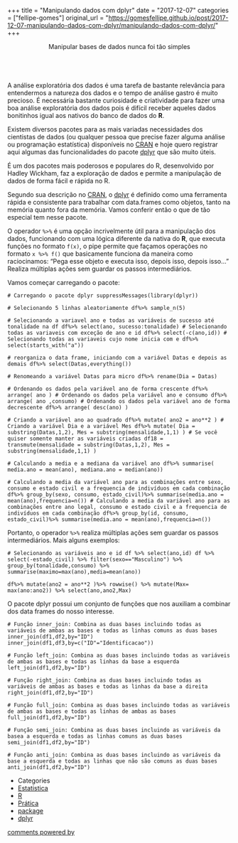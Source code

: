 +++
title = "Manipulando dados com dplyr"
date = "2017-12-07"
categories = ["fellipe-gomes"]
original_url = "https://gomesfellipe.github.io/post/2017-12-07-manipulando-dados-com-dplyr/manipulando-dados-com-dplyr/"
+++

<p id="main">
<article class="post">
<header>
<p>
Manipular bases de dados nunca foi tão simples
</p>

</header>
<a href="https://gomesfellipe.github.io/post/2017-12-07-manipulando-dados-com-dplyr/manipulando-dados-com-dplyr/" class="image featured">
<img src="https://gomesfellipe.github.io/img/2017/12/dplyr.png" alt="">
</a>
<p>
A análise exploratória dos dados é uma tarefa de bastante relevância
para entendermos a natureza dos dados e o tempo de análise gastro é
muito precioso. É necessária bastante curiosidade e criatividade para
fazer uma boa análise exploratória dos dados pois é difícil receber
aqueles dados bonitinhos igual aos nativos do banco de dados do
<strong>R</strong>.
</p>
<p>
Existem diversos pacotes para as mais variadas necessidades dos
cientistas de dados (ou qualquer pessoa que precise fazer alguma análise
ou programação estatística) disponíveis no
<a href="https://cran.r-project.org/">CRAN</a> e hoje quero registrar
aqui algumas das funcionalidades do pacote
<a href="https://cran.r-project.org/package=dplyr">dplyr</a> que são
muito úteis.
</p>
<p>
É um dos pacotes mais poderosos e populares do R, desenvolvido por
Hadley Wickham, faz a exploração de dados e permite a manipulação de
dados de forma fácil e rápida no R.
</p>
<p>
Segundo sua descrição no <a href="https://cran.r-project.org/">CRAN</a>,
o <a href="https://cran.r-project.org/package=dplyr">dplyr</a> é
definido como uma ferramenta rápida e consistente para trabalhar com
data.frames como objetos, tanto na memória quanto fora da memória. Vamos
conferir então o que de tão especial tem nesse pacote.
</p>
<p>
O operador <code>%&gt;%</code> é uma opção incrivelmente útil para a
manipulação dos dados, funcionando com uma lógica diferente da nativa do
<strong>R</strong>, que executa funções no formato <code>f(x)</code>, o
pipe permite que façamos operações no formato <code>x %&gt;% f()</code>
que basicamente funciona da maneira como raciocinamos: “Pega esse objeto
e executa isso, depois isso, depois isso…” Realiza múltiplas ações sem
guardar os passos intermediários.
</p>
<p>
Vamos começar carregando o pacote:
</p>
<pre class="r"><code># Carregando o pacote dplyr suppressMessages(library(dplyr))</code></pre>

<pre class="r"><code># Selecionando 5 linhas aleatoriamente df%&gt;% sample_n(5)</code></pre>

<pre class="r"><code># Selecionando a variavel ano e todas as vari&#xE1;veis de sucesso at&#xE9; tonalidade na df df%&gt;% select(ano, sucesso:tonalidade) # Selecionando todas as variaveis com exce&#xE7;&#xE3;o de ano e id df%&gt;% select(-c(ano,id)) # Selecionando todas as variaveis cujo nome inicia com e df%&gt;% select(starts_with(&quot;a&quot;))</code></pre>

<pre class="r"><code># reorganiza o data frame, iniciando com a vari&#xE1;vel Datas e depois as demais df%&gt;% select(Datas,everything())</code></pre>

<pre class="r"><code># Renomeando a vari&#xE1;vel Datas para micro df%&gt;% rename(Dia = Datas)</code></pre>

<pre class="r"><code># Ordenando os dados pela vari&#xE1;vel ano de forma crescente df%&gt;% arrange( ano ) # Ordenando os dados pela vari&#xE1;vel ano e consumo df%&gt;% arrange( ano ,consumo) # Ordenando os dados pela vari&#xE1;vel ano de forma decrescente df%&gt;% arrange( desc(ano) )</code></pre>

<pre class="r"><code># Criando a vari&#xE1;vel ano ao quadrado df%&gt;% mutate( ano2 = ano**2 ) # Criando a vari&#xE1;vel Dia e a vari&#xE1;vel Mes df%&gt;% mutate( Dia = substring(Datas,1,2), Mes = substring(mensalidade,1,1) ) # Se voc&#xEA; quiser somente manter as vari&#xE1;veis criadas df18 = transmute(mensalidade = substring(Datas,1,2), Mes = substring(mensalidade,1,1) )</code></pre>

<pre class="r"><code># Calculando a media e a mediana da vari&#xE1;vel ano df%&gt;% summarise( media.ano = mean(ano), mediana.ano = median(ano))</code></pre>

<pre class="r"><code># Calculando a media da vari&#xE1;vel ano para as combina&#xE7;&#xF5;es entre sexo, consumo e estado civil e a frequencia de indiv&#xED;duos em cada combina&#xE7;&#xE3;o df%&gt;% group_by(sexo, consumo, estado_civil)%&gt;% summarise(media.ano = mean(ano),frequencia=n()) # Calculando a media da vari&#xE1;vel ano para as combina&#xE7;&#xF5;es entre ano legal, consumo e estado civil e a frequencia de indiv&#xED;duos em cada combina&#xE7;&#xE3;o df%&gt;% group_by(id, consumo, estado_civil)%&gt;% summarise(media.ano = mean(ano),frequencia=n())</code></pre>

<p>
Portanto, o operador <code>%&gt;%</code> realiza múltiplas ações sem
guardar os passos intermediários. Mais alguns exemplos:
</p>
<pre class="r"><code># Selecionando as vari&#xE1;veis ano e id df %&gt;% select(ano,id) df %&gt;% select(-estado_civil) %&gt;% filter(sexo==&quot;Masculino&quot;) %&gt;% group_by(tonalidade,consumo) %&gt;% summarise(maximo=max(ano),media=mean(ano))</code></pre>

<pre class="r"><code>df%&gt;% mutate(ano2 = ano**2 )%&gt;% rowwise() %&gt;% mutate(Max= max(ano:ano2)) %&gt;% select(ano,ano2,Max)</code></pre>

<p>
O pacote dplyr possui um conjunto de funções que nos auxiliam a combinar
dos data frames do nosso interesse.
</p>
<pre class="r"><code># Fun&#xE7;&#xE3;o inner_join: Combina as duas bases incluindo todas as vari&#xE1;veis de ambas as bases e todas as linhas comuns as duas bases inner_join(df1,df2,by=&quot;ID&quot;) inner_join(df1,df3,by=c(&quot;ID&quot;=&quot;Identificacao&quot;))</code></pre>

<pre class="r"><code># Fun&#xE7;&#xE3;o left_join: Combina as duas bases incluindo todas as vari&#xE1;veis de ambas as bases e todas as linhas da base a esquerda left_join(df1,df2,by=&quot;ID&quot;)</code></pre>

<pre class="r"><code># Fun&#xE7;&#xE3;o right_join: Combina as duas bases incluindo todas as vari&#xE1;veis de ambas as bases e todas as linhas da base a direita right_join(df1,df2,by=&quot;ID&quot;)</code></pre>

<pre class="r"><code># Fun&#xE7;&#xE3;o full_join: Combina as duas bases incluindo todas as vari&#xE1;veis de ambas as bases e todas as linhas de ambas as bases full_join(df1,df2,by=&quot;ID&quot;)</code></pre>

<pre class="r"><code># Fun&#xE7;&#xE3;o semi_join: Combina as duas bases incluindo as vari&#xE1;veis da basea a esquerda e todas as linhas comuns as duas bases semi_join(df1,df2,by=&quot;ID&quot;)</code></pre>

<pre class="r"><code># Fun&#xE7;&#xE3;o anti_join: Combina as duas bases incluindo as vari&#xE1;veis da base a esquerda e todas as linhas que n&#xE3;o s&#xE3;o comuns as duas bases anti_join(df1,df2,by=&quot;ID&quot;)</code></pre>

<footer>
<ul class="stats">
<li>
Categories
</li>
<li>
<a href="https://gomesfellipe.github.io/categories/estatistica">Estatistica</a>
</li>
<li>
<a href="https://gomesfellipe.github.io/categories/r">R</a>
</li>
<li>
<a href="https://gomesfellipe.github.io/categories/pr%C3%A1tica">Prática</a>
</li>
<li>
<a href="https://gomesfellipe.github.io/categories/package">package</a>
</li>
<li>
<a href="https://gomesfellipe.github.io/categories/dplyr">dplyr</a>
</li>
</ul>
</footer>
</article>
<article class="post">
<a href="https://disqus.com/" class="dsq-brlink">comments powered by
</a>
</article>
</p>

